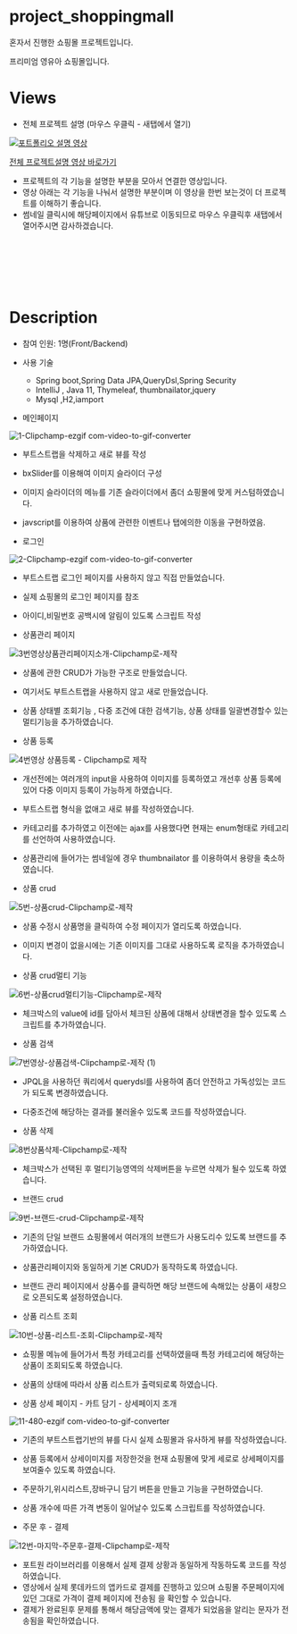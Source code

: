 # project_shoppingmall

혼자서 진행한 쇼핑몰 프로젝트입니다.

프리미엄 영유아 쇼핑몰입니다.

# Views

* 전체 프로젝트 설명 (마우스 우클릭 - 새탭에서 열기)
<a href="https://www.youtube.com/watch?v=dvROwZE9FsQ" target="_blank">
    <img src="https://img.youtube.com/vi/dvROwZE9FsQ/0.jpg" alt="포트폴리오 설명 영상">
</a>

[전체 프로젝트설명 영상 바로가기](https://www.youtube.com/watch?v=dvROwZE9FsQ)
* 프로젝트의 각 기능을 설명한 부분을 모아서 연결한 영상입니다.
* 영상 아래는 각 기능을 나눠서 설명한 부분이며 이 영상을 한번 보는것이 더 프로젝트를 이해하기 좋습니다.
* 썸네일 클릭시에 해당페이지에서 유튜브로 이동되므로 마우스 우클릭후 새탭에서 열어주시면 감사하겠습니다.

  
<br />
<br />
<br />
<br />
<br />

# Description

* 참여 인원: 1명(Front/Backend)
* 사용 기술
  * Spring boot,Spring Data JPA,QueryDsl,Spring Security
  * IntelliJ , Java 11, Thymeleaf, thumbnailator,jquery
  * Mysql ,H2,iamport 


* 메인페이지  

  
![1-Clipchamp-ezgif com-video-to-gif-converter](https://github.com/user-attachments/assets/2978fcd5-aa4c-4f78-8052-6f29857879e2)

  * 부트스트랩을 삭제하고 새로 뷰를 작성
  * bxSlider를 이용해여 이미지 슬라이더 구성
  * 이미지 슬라이더의 메뉴를 기존 슬라이더에서 좀더 쇼핑몰에 맞게 커스텀하였습니다.
  * javscript를 이용하여 상품에 관련한 이벤트나 탭에의한 이동을 구현하였음.



* 로그인

![2-Clipchamp-ezgif com-video-to-gif-converter](https://github.com/user-attachments/assets/245384d2-1ea6-4f6d-ba55-eb9d09baf981)

  * 부트스트랩 로그인 페이지를 사용하지 않고 직접 만들었습니다.
  * 실제 쇼핑몰의 로그인 페이지를 참조
  * 아이디,비밀번호 공백시에 알림이 있도록 스크립트 작성


* 상품관리 페이지
  
![3번영상상품관리페이지소개-Clipchamp로-제작](https://github.com/user-attachments/assets/95caac63-e7f6-4e9f-9c52-923dd1454c94)

  * 상품에 관한 CRUD가 가능한 구조로 만들었습니다.
  * 여기서도 부트스트랩을 사용하지 않고 새로 만들었습니다.
  * 상품 상태별 조회기능 , 다중 조건에 대한 검색기능, 상품 상태를 일괄변경할수 있는 멀티기능을 추가하였습니다.
    

* 상품 등록

![4번영상 상품등록 - Clipchamp로 제작](https://github.com/user-attachments/assets/9e856fea-1e9f-499a-93a5-8867477f6c4f)

  * 개선전에는 여러개의 input을 사용하여 이미지를 등록하였고 개선후 상품 등록에 있어 다중 이미지 등록이 가능하게 하였습니다.
  * 부트스트랩 형식을 없애고 새로 뷰를 작성하였습니다.
  * 카테고리를 추가하였고 이전에는 ajax를 사용했다면 현재는 enum형태로 카테고리를 선언하여 사용하였습니다.
  * 상품관리에 들어가는 썸네일에 경우 thumbnailator 를 이용하여서 용량을 축소하였습니다.

* 상품 crud
  
![5번-상품crud-Clipchamp로-제작](https://github.com/user-attachments/assets/c505b21c-af4a-4865-88b9-f31299899899)

  * 상품 수정시 상품명을 클릭하여 수정 페이지가 열리도록 하였습니다.
  * 이미지 변경이 없을시에는 기존 이미지를 그대로 사용하도록 로직을 추가하였습니다.

* 상품 crud멀티 기능
  
![6번-상품crud멀티기능-Clipchamp로-제작](https://github.com/user-attachments/assets/a705a804-7166-41e2-8446-fc3d017ee956)

  * 체크박스의 value에 id를 담아서 체크된 상품에 대해서 상태변경을 할수 있도록 스크립트를 추가하였습니다.

* 상품 검색
  
![7번영상-상품검색-Clipchamp로-제작 (1)](https://github.com/user-attachments/assets/3a1a7909-b439-4716-85e8-01b3a5b531e1)

  * JPQL을 사용하던 쿼리에서 querydsl를 사용하여 좀더 안전하고 가독성있는 코드가 되도록 변경하였습니다.
  * 다중조건에 해당하는 결과를 불러올수 있도록 코드를 작성하였습니다.

* 상품 삭제
  
![8번상품삭제-Clipchamp로-제작](https://github.com/user-attachments/assets/630cb8aa-89a9-4d7a-ba4f-8600477e417e)

  * 체크박스가 선택된 후  멀티기능영역의 삭제버튼을 누르면 삭제가 될수 있도록 하였습니다.

* 브랜드 crud
  
![9번-브랜드-crud-Clipchamp로-제작](https://github.com/user-attachments/assets/9f7bdb66-7ddf-4d54-b202-8fff3b68de32)

  * 기존의 단일 브랜드 쇼핑몰에서 여러개의 브랜드가 사용도리수 있도록 브랜드를 추가하였습니다.
  * 상품관리페이지와 동일하게 기본 CRUD가 동작하도록 하였습니다.
  * 브랜드 관리 페이지에서 상품수를 클릭하면 해당 브랜드에 속해있는 상품이 새창으로 오픈되도록 설정하였습니다.

* 상품 리스트 조회
  
![10번-상품-리스트-조회-Clipchamp로-제작](https://github.com/user-attachments/assets/2cded756-1f8f-4208-a121-3ce1a0141e0f)

  * 쇼핑몰 메뉴에 들어가서 특정 카테고리를 선택하였을때 특정 카테고리에 해당하는 상품이 조회되도록 하였습니다.
  * 상품의 상태에 따라서 상품 리스트가 출력되로록 하였습니다.

* 상품 상세 페이지 - 카트 담기 - 상세페이지 조개
   
![11-480-ezgif com-video-to-gif-converter](https://github.com/user-attachments/assets/50437c51-7ace-45c5-8ad7-19c80c3441b0)


  * 기존의 부트스트랩기반의 뷰를 다시 실제 쇼핑몰과 유사하게 뷰를 작성하였습니다.
  * 상품 등록에서 상세이미지를 저장한것을 현재 쇼핑몰에 맞게 세로로 상세페이지를 보여줄수 있도록 하였습니다.
  * 주문하기,위시리스트,장바구니 담기 버튼을 만들고 기능을 구현하였습니다.
  * 상품 개수에 따른 가격 변동이 일어날수 있도록 스크립트를 작성하였습니다.

    
* 주문 후 - 결제
  
![12번-마지막-주문후-결제-Clipchamp로-제작](https://github.com/user-attachments/assets/6a7e6692-5eb6-439f-8775-c94944cd1f26)

  * 포트원 라이브러리를 이용해서 실제 결제 상황과 동일하게 작동하도록 코드를 작성하였습니다.
  * 영상에서 실제 롯데카드의 앱카드로 결제를 진행하고 있으며 쇼핑몰 주문페이지에 있던 그대로 가격이 결제 페이지에 전송됨 을 확인할 수 있습니다.
  * 결제가 완료된후 문제를 통해서 해당금액에 맞는 결제가 되었음을 알리는 문자가 전송됨을 확인하였습니다.






















